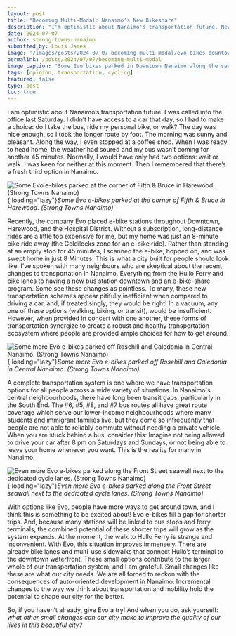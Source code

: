 ```yaml
---
layout: post
title: "Becoming Multi-Modal: Nanaimo’s New Bikeshare"
description: "I'm optimistic about Nanaimo's transportation future. New mobility options, like bike lanes, e-bike share, and the Hullo Ferry help flesh out our transportation system."
date: 2024-07-07
author: strong-towns-nanaimo
submitted_by: Louis James
image: '/images/posts/2024-07-07-becoming-multi-modal/evo-bikes-downtown.png'
permalink: /posts/2024/07/07/becoming-multi-modal
image_caption: "Some Evo bikes parked in Downtown Nanaimo along the seawall. (Strong Towns Nanaimo)"
tags: [opinion, transportation, cycling]
featured: false
type: post
toc: true
---
```


I am optimistic about Nanaimo’s transportation future. I was called into the office last Saturday. I didn’t have access to a car that day, so I had to make a choice: do I take the bus, ride my personal bike, or walk? The day was nice enough, so I took the longer route by foot. The morning was sunny and pleasant. Along the way, I even stopped at a coffee shop. When I was ready to head home, the weather had soured and my bus wasn’t coming for another 45 minutes. Normally, I would have only had two options: wait or walk. I was keen for neither at this moment. Then I remembered that there’s a fresh third option in Nanaimo. 

![Some Evo e-bikes parked at the corner of Fifth & Bruce in Harewood. (Strong Towns Nanaimo)]({{site.baseurl}}/images/posts/2024-07-07-becoming-multi-modal/evo-bikes-harewood.jpg){:loading="lazy"}*Some Evo e-bikes parked at the corner of Fifth & Bruce in Harewood. (Strong Towns Nanaimo)*

Recently, the company Evo placed e-bike stations throughout Downtown, Harewood, and the Hospital District. Without a subscription, long-distance rides are a little too expensive for me, but my home was just an 8-minute bike ride away (the Goldilocks zone for an e-bike ride). Rather than standing at an empty stop for 45 minutes, I scanned the e-bike, hopped on, and was swept home in just 8 Minutes. This is what a city built for people should look like. I’ve spoken with many neighbours who are skeptical about the recent changes to transportation in Nanaimo. Everything from the Hullo Ferry and bike lanes to having a new bus station downtown and an e-bike-share program. Some see these changes as pointless. To many, these new transportation schemes appear pitifully inefficient when compared to driving a car, and, if treated singly, they would be right! In a vacuum, any one of these options (walking, biking, or transit), would be insufficient. However, when provided in concert with one another, these forms of transportation synergize to create a robust and healthy transportation ecosystem where people are provided ample choices for how to get around.

![Some more Evo e-bikes parked off Rosehill and Caledonia in Central Nanaimo. (Strong Towns Nanaimo)]({{site.baseurl}}/images/posts/2024-07-07-becoming-multi-modal/evo-bikes-railway.jpg){:loading="lazy"}*Some more Evo e-bikes parked off Rosehill and Caledonia in Central Nanaimo. (Strong Towns Nanaimo)*

A complete transportation system is one where we have transportation options for all people across a wide variety of situations. In Nanaimo's central neighbourhoods, there have long been transit gaps, particularly in the South End. The #6, #5, #8, and  #7 bus routes all have great route coverage which serve our lower-income neighbourhoods where many students and immigrant families live, but they come so infrequently that people are not able to reliably commute without needing a private vehicle. When you are stuck behind a bus, consider this: Imagine not being allowed to drive your car after 8 pm on Saturdays and Sundays, or not being able to leave your home whenever you want. This is the reality for many in Nanaimo. 

![Even more Evo e-bikes parked along the Front Street seawall next to the dedicated cycle lanes. (Strong Towns Nanaimo)]({{site.baseurl}}/images/posts/2024-07-07-becoming-multi-modal/evo-bikes-seawall.jpg){:loading="lazy"}*Even more Evo e-bikes parked along the Front Street seawall next to the dedicated cycle lanes. (Strong Towns Nanaimo)*

With options like Evo, people have more ways to get around town, and I think this is something to be excited about! Evo e-bikes fill a gap for shorter trips. And, because many stations will be linked to bus stops and ferry terminals, the combined potential of these shorter trips will grow as the system expands. At the moment, the walk to Hullo Ferry is strange and inconvenient. With Evo, this situation improves immensely. There are already bike lanes and multi-use sidewalks that connect Hullo’s terminal to the downtown waterfront. These small options contribute to the larger whole of our transportation system, and I am grateful. Small changes like these are what our city needs. We are all forced to reckon with the consequences of auto-oriented development in Nanaimo. Incremental changes to the way we think about transportation and mobility hold the potential to shape our city for the better.

So, if you haven’t already, give Evo a try! And when you do, ask yourself: _what other small changes can our city make to improve the quality of our lives in this beautiful city?_